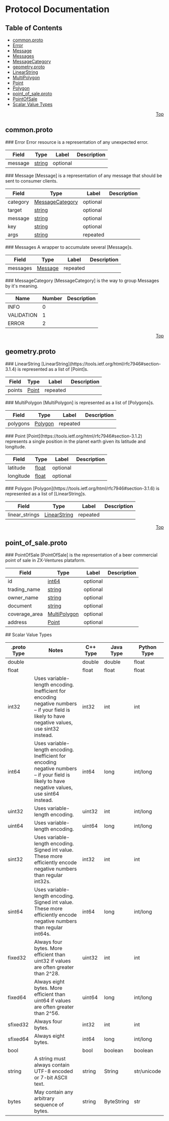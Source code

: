 # Protocol Documentation
<a name="top"/>

## Table of Contents
* [common.proto](#common.proto)
 * [Error](#com.zxventures.geladinha.resources.common.Error)
 * [Message](#com.zxventures.geladinha.resources.common.Message)
 * [Messages](#com.zxventures.geladinha.resources.common.Messages)
 * [MessageCategory](#com.zxventures.geladinha.resources.common.MessageCategory)
* [geometry.proto](#geometry.proto)
 * [LinearString](#com.zxventures.geladinha.resources.geometry.LinearString)
 * [MultiPolygon](#com.zxventures.geladinha.resources.geometry.MultiPolygon)
 * [Point](#com.zxventures.geladinha.resources.geometry.Point)
 * [Polygon](#com.zxventures.geladinha.resources.geometry.Polygon)
* [point_of_sale.proto](#point_of_sale.proto)
 * [PointOfSale](#com.zxventures.geladinha.resources.pointOfSale.PointOfSale)
* [Scalar Value Types](#scalar-value-types)

<a name="common.proto"/>
<p align="right"><a href="#top">Top</a></p>

## common.proto



<a name="com.zxventures.geladinha.resources.common.Error"/>
### Error
Error resource is a representation of any unexpected error.

| Field | Type | Label | Description |
| ----- | ---- | ----- | ----------- |
| message | [string](#string) | optional |  |


<a name="com.zxventures.geladinha.resources.common.Message"/>
### Message
[Message] is a representation of any message that should be sent to consumer clients.

| Field | Type | Label | Description |
| ----- | ---- | ----- | ----------- |
| category | [MessageCategory](#com.zxventures.geladinha.resources.common.MessageCategory) | optional |  |
| target | [string](#string) | optional |  |
| message | [string](#string) | optional |  |
| key | [string](#string) | optional |  |
| args | [string](#string) | repeated |  |


<a name="com.zxventures.geladinha.resources.common.Messages"/>
### Messages
A wrapper to accumulate several [Message]s.

| Field | Type | Label | Description |
| ----- | ---- | ----- | ----------- |
| messages | [Message](#com.zxventures.geladinha.resources.common.Message) | repeated |  |



<a name="com.zxventures.geladinha.resources.common.MessageCategory"/>
### MessageCategory
[MessageCategory] is the way to group Messages by it's meaning.

| Name | Number | Description |
| ---- | ------ | ----------- |
| INFO | 0 |  |
| VALIDATION | 1 |  |
| ERROR | 2 |  |




<a name="geometry.proto"/>
<p align="right"><a href="#top">Top</a></p>

## geometry.proto



<a name="com.zxventures.geladinha.resources.geometry.LinearString"/>
### LinearString
[LinearString](https://tools.ietf.org/html/rfc7946#section-3.1.4) is represented as a list of [Point]s.

| Field | Type | Label | Description |
| ----- | ---- | ----- | ----------- |
| points | [Point](#com.zxventures.geladinha.resources.geometry.Point) | repeated |  |


<a name="com.zxventures.geladinha.resources.geometry.MultiPolygon"/>
### MultiPolygon
[MultiPolygon] is represented as a list of [Polygons]s.

| Field | Type | Label | Description |
| ----- | ---- | ----- | ----------- |
| polygons | [Polygon](#com.zxventures.geladinha.resources.geometry.Polygon) | repeated |  |


<a name="com.zxventures.geladinha.resources.geometry.Point"/>
### Point
[Point](https://tools.ietf.org/html/rfc7946#section-3.1.2) represents a single position in the planet earth
given its latitude and longitude.

| Field | Type | Label | Description |
| ----- | ---- | ----- | ----------- |
| latitude | [float](#float) | optional |  |
| longitude | [float](#float) | optional |  |


<a name="com.zxventures.geladinha.resources.geometry.Polygon"/>
### Polygon
[Polygon](https://tools.ietf.org/html/rfc7946#section-3.1.6) is represented as a list of [LinearString]s.

| Field | Type | Label | Description |
| ----- | ---- | ----- | ----------- |
| linear_strings | [LinearString](#com.zxventures.geladinha.resources.geometry.LinearString) | repeated |  |






<a name="point_of_sale.proto"/>
<p align="right"><a href="#top">Top</a></p>

## point_of_sale.proto



<a name="com.zxventures.geladinha.resources.pointOfSale.PointOfSale"/>
### PointOfSale
[PointOfSale] is the representation of a beer commercial point of sale in ZX-Ventures plataform.

| Field | Type | Label | Description |
| ----- | ---- | ----- | ----------- |
| id | [int64](#int64) | optional |  |
| trading_name | [string](#string) | optional |  |
| owner_name | [string](#string) | optional |  |
| document | [string](#string) | optional |  |
| coverage_area | [MultiPolygon](#com.zxventures.geladinha.resources.geometry.MultiPolygon) | optional |  |
| address | [Point](#com.zxventures.geladinha.resources.geometry.Point) | optional |  |







<a name="scalar-value-types"/>
## Scalar Value Types

| .proto Type | Notes | C++ Type | Java Type | Python Type |
| ----------- | ----- | -------- | --------- | ----------- |
| <a name="double"/> double |  | double | double | float |
| <a name="float"/> float |  | float | float | float |
| <a name="int32"/> int32 | Uses variable-length encoding. Inefficient for encoding negative numbers – if your field is likely to have negative values, use sint32 instead. | int32 | int | int |
| <a name="int64"/> int64 | Uses variable-length encoding. Inefficient for encoding negative numbers – if your field is likely to have negative values, use sint64 instead. | int64 | long | int/long |
| <a name="uint32"/> uint32 | Uses variable-length encoding. | uint32 | int | int/long |
| <a name="uint64"/> uint64 | Uses variable-length encoding. | uint64 | long | int/long |
| <a name="sint32"/> sint32 | Uses variable-length encoding. Signed int value. These more efficiently encode negative numbers than regular int32s. | int32 | int | int |
| <a name="sint64"/> sint64 | Uses variable-length encoding. Signed int value. These more efficiently encode negative numbers than regular int64s. | int64 | long | int/long |
| <a name="fixed32"/> fixed32 | Always four bytes. More efficient than uint32 if values are often greater than 2^28. | uint32 | int | int |
| <a name="fixed64"/> fixed64 | Always eight bytes. More efficient than uint64 if values are often greater than 2^56. | uint64 | long | int/long |
| <a name="sfixed32"/> sfixed32 | Always four bytes. | int32 | int | int |
| <a name="sfixed64"/> sfixed64 | Always eight bytes. | int64 | long | int/long |
| <a name="bool"/> bool |  | bool | boolean | boolean |
| <a name="string"/> string | A string must always contain UTF-8 encoded or 7-bit ASCII text. | string | String | str/unicode |
| <a name="bytes"/> bytes | May contain any arbitrary sequence of bytes. | string | ByteString | str |
